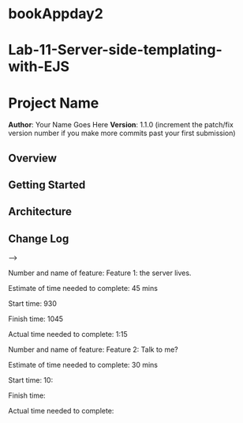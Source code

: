 # bookAppday2
# Lab-11-Server-side-templating-with-EJS

# Project Name

**Author**: Your Name Goes Here
**Version**: 1.1.0 (increment the patch/fix version number if you make more commits past your first submission)

## Overview
<!-- Provide a high level overview of what this application is and why you are building it, beyond the fact that it's an assignment for a Code Fellows 301 class. (i.e. What's your problem domain?) -->

## Getting Started
<!-- What are the steps that a user must take in order to build this app on their own machine and get it running? -->

## Architecture
<!-- Provide a detailed description of the application design. What technologies (languages, libraries, etc) you're using, and any other relevant design information. -->

## Change Log
<!-- Use this area to document the iterative changes made to your application as each feature is successfully implemented. Use time stamps. Here's an examples:

01-01-2001 4:59pm - Application now has a fully-functional express server, with GET and POST routes for the book resource.

## Credits and Collaborations
<!-- Give credit (and a link) to other people or resources that helped you build this application. -->
-->


Number and name of feature: Feature 1: the server lives. 

Estimate of time needed to complete: 45 mins

Start time: 930 

Finish time: 1045

Actual time needed to complete: 1:15

Number and name of feature: Feature 2: Talk to me?

Estimate of time needed to complete: 30 mins

Start time: 10:

Finish time: 

Actual time needed to complete: 